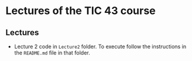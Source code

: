 # Lectures of the TIC 43 course

## Lectures

- Lecture 2 code in `Lecture2` folder. To execute follow the instructions in the `README.md` file in that folder.